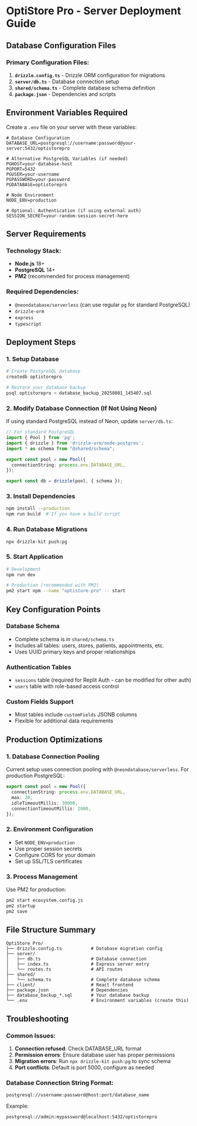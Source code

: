 # OptiStore Pro - Server Deployment Guide

## Database Configuration Files

### Primary Configuration Files:
1. **`drizzle.config.ts`** - Drizzle ORM configuration for migrations
2. **`server/db.ts`** - Database connection setup
3. **`shared/schema.ts`** - Complete database schema definition
4. **`package.json`** - Dependencies and scripts

## Environment Variables Required

Create a `.env` file on your server with these variables:

```env
# Database Configuration
DATABASE_URL=postgresql://username:password@your-server:5432/optistorepro

# Alternative PostgreSQL Variables (if needed)
PGHOST=your-database-host
PGPORT=5432
PGUSER=your-username
PGPASSWORD=your-password
PGDATABASE=optistorepro

# Node Environment
NODE_ENV=production

# Optional: Authentication (if using external auth)
SESSION_SECRET=your-random-session-secret-here
```

## Server Requirements

### Technology Stack:
- **Node.js** 18+ 
- **PostgreSQL** 14+
- **PM2** (recommended for process management)

### Required Dependencies:
- `@neondatabase/serverless` (can use regular `pg` for standard PostgreSQL)
- `drizzle-orm` 
- `express`
- `typescript`

## Deployment Steps

### 1. Setup Database

```bash
# Create PostgreSQL database
createdb optistorepro

# Restore your database backup
psql optistorepro < database_backup_20250801_145407.sql
```

### 2. Modify Database Connection (If Not Using Neon)

If using standard PostgreSQL instead of Neon, update `server/db.ts`:

```typescript
// For standard PostgreSQL
import { Pool } from 'pg';
import { drizzle } from 'drizzle-orm/node-postgres';
import * as schema from "@shared/schema";

export const pool = new Pool({
  connectionString: process.env.DATABASE_URL,
});

export const db = drizzle(pool, { schema });
```

### 3. Install Dependencies

```bash
npm install --production
npm run build  # If you have a build script
```

### 4. Run Database Migrations

```bash
npx drizzle-kit push:pg
```

### 5. Start Application

```bash
# Development
npm run dev

# Production (recommended with PM2)
pm2 start npm --name "optistore-pro" -- start
```

## Key Configuration Points

### Database Schema
- Complete schema is in `shared/schema.ts`
- Includes all tables: users, stores, patients, appointments, etc.
- Uses UUID primary keys and proper relationships

### Authentication Tables
- `sessions` table (required for Replit Auth - can be modified for other auth)
- `users` table with role-based access control

### Custom Fields Support
- Most tables include `customFields` JSONB columns
- Flexible for additional data requirements

## Production Optimizations

### 1. Database Connection Pooling
Current setup uses connection pooling with `@neondatabase/serverless`. For production PostgreSQL:

```typescript
export const pool = new Pool({
  connectionString: process.env.DATABASE_URL,
  max: 20,
  idleTimeoutMillis: 30000,
  connectionTimeoutMillis: 2000,
});
```

### 2. Environment Configuration
- Set `NODE_ENV=production`
- Use proper session secrets
- Configure CORS for your domain
- Set up SSL/TLS certificates

### 3. Process Management
Use PM2 for production:

```bash
pm2 start ecosystem.config.js
pm2 startup
pm2 save
```

## File Structure Summary

```
OptiStore Pro/
├── drizzle.config.ts           # Database migration config
├── server/
│   ├── db.ts                   # Database connection
│   ├── index.ts                # Express server entry
│   └── routes.ts               # API routes
├── shared/
│   └── schema.ts               # Complete database schema
├── client/                     # React frontend
├── package.json                # Dependencies
├── database_backup_*.sql       # Your database backup
└── .env                        # Environment variables (create this)
```

## Troubleshooting

### Common Issues:
1. **Connection refused**: Check DATABASE_URL format
2. **Permission errors**: Ensure database user has proper permissions
3. **Migration errors**: Run `npx drizzle-kit push:pg` to sync schema
4. **Port conflicts**: Default is port 5000, configure as needed

### Database Connection String Format:
```
postgresql://username:password@host:port/database_name
```

Example:
```
postgresql://admin:mypassword@localhost:5432/optistorepro
```